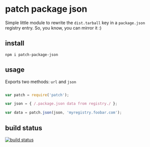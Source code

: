 patch package json
==================

Simple little module to rewrite the `dist.tarball` key in a `package.json` registry entry. So, you know, you can mirror it :)

install
-------

    npm i patch-package-json

usage
-----

Exports two methods: `url` and `json`

```javascript

var patch = require('patch');

var json = { /.package.json data from registry./ };

var data = patch.json(json, 'myregistry.foobar.com');

```


build status
------------

[![build status](https://secure.travis-ci.org/davglass/patch-package-json.png?branch=master)](http://travis-ci.org/davglass/patch-package-json)


